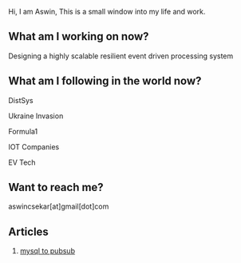 Hi, I am Aswin, This is a small window into my life and work.

## What am I working on now?

Designing a highly scalable resilient event driven processing system

## What am I following in the world now?

DistSys

Ukraine Invasion

Formula1

IOT Companies

EV Tech


## Want to reach me?

aswincsekar[at]gmail[dot]com


## Articles

1. [mysql to pubsub](https://aswincsekar.github.io/mysql-to-pubsub)